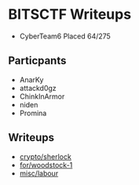 # BITSCTF Writeups

* CyberTeam6 Placed 64/275

## Particpants

* AnarKy
* attackd0gz
* ChinkInArmor
* niden
* Promina

## Writeups

* [crypto/sherlock](crypto/sherlock)
* [for/woodstock-1](for/woodstock-1)
* [misc/labour](misc/labour)
